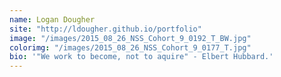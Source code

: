 ```yaml
---
name: Logan Dougher
site: "http://ldougher.github.io/portfolio"
image: "/images/2015_08_26_NSS_Cohort_9_0192_T_BW.jpg"
colorimg: "/images/2015_08_26_NSS_Cohort_9_0177_T.jpg"
bio: '"We work to become, not to aquire" - Elbert Hubbard.'
---
```

